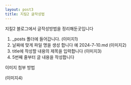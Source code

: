 ```yaml
---
layout: post3
title: 지킬2 글작성법 
---
```


지킬2 블로그에서 글작성방법을 정리해둔곳입니다

1. _posts 폴더에 들어갑니다.
(이미지1)
2. 날짜에 맞게 파일 명을 생성 합니다 예 2024-7-10.md
(이미지2)
3. title에 작성할 내용의 제목을 입력합니다
(이미지3)
4. 5번째 줄부터 글 내용을 작성합니다

이미지 첨부 방법 

(이미지4)
